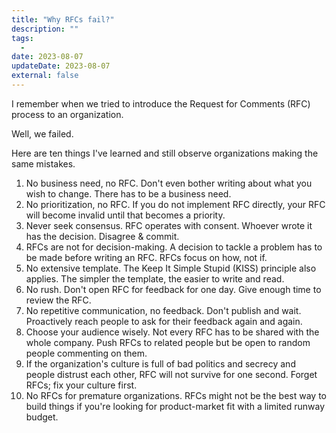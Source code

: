 ```yaml
---
title: "Why RFCs fail?"
description: ""
tags:
  -
date: 2023-08-07
updateDate: 2023-08-07
external: false
---
```


I remember when we tried to introduce the Request for Comments (RFC) process to an organization.

Well, we failed.

Here are ten things I've learned and still observe organizations making the same mistakes.

1. No business need, no RFC. Don't even bother writing about what you wish to change. There has to be a business need.
2. No prioritization, no RFC. If you do not implement RFC directly, your RFC will become invalid until that becomes a priority.
3. Never seek consensus. RFC operates with consent. Whoever wrote it has the decision. Disagree & commit.
4. RFCs are not for decision-making. A decision to tackle a problem has to be made before writing an RFC. RFCs focus on how, not if.
5. No extensive template. The Keep It Simple Stupid (KISS) principle also applies. The simpler the template, the easier to write and read.
6. No rush. Don't open RFC for feedback for one day. Give enough time to review the RFC.
7. No repetitive communication, no feedback. Don't publish and wait. Proactively reach people to ask for their feedback again and again.
8. Choose your audience wisely. Not every RFC has to be shared with the whole company. Push RFCs to related people but be open to random people commenting on them.
9. If the organization's culture is full of bad politics and secrecy and people distrust each other, RFC will not survive for one second. Forget RFCs; fix your culture first.
10. No RFCs for premature organizations. RFCs might not be the best way to build things if you're looking for product-market fit with a limited runway budget.